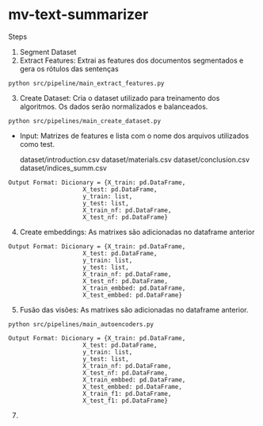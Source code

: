 # mv-text-summarizer


Steps

1. Segment Dataset
2. Extract Features: Extrai as features dos documentos segmentados e gera os rótulos das sentenças

  ```
  python src/pipeline/main_extract_features.py
  ```
  
3. Create Dataset: Cria o dataset utilizado para treinamento dos algoritmos. Os dados serão normalizados e balanceados.
  
  ```
  python src/pipelines/main_create_dataset.py 
  ```
  
 - Input: Matrizes de features e lista com o nome dos arquivos utilizados como test.
  
      dataset/introduction.csv
      dataset/materials.csv
      dataset/conclusion.csv
      dataset/indices_summ.csv
  
  ```
  Output Format: Dicionary = {X_train: pd.DataFrame,
                       X_test: pd.DataFrame,
                       y_train: list,
                       y_test: list,
                       X_train_nf: pd.DataFrame,
                       X_test_nf: pd.DataFrame}
  ```
  
4. Create embeddings:  As matrixes são adicionadas no dataframe anterior

  ```
  Output Format: Dicionary = {X_train: pd.DataFrame,
                       X_test: pd.DataFrame,
                       y_train: list,
                       y_test: list,
                       X_train_nf: pd.DataFrame,
                       X_test_nf: pd.DataFrame,
                       X_train_embbed: pd.DataFrame,
                       X_test_embbed: pd.DataFrame}
  ```
  
5. Fusão das visões:  As matrixes são adicionadas no dataframe anterior.

  ```
  python src/pipelines/main_autoencoders.py 
  ```
  
  ```
  Output Format: Dicionary = {X_train: pd.DataFrame,
                       X_test: pd.DataFrame,
                       y_train: list,
                       y_test: list,
                       X_train_nf: pd.DataFrame,
                       X_test_nf: pd.DataFrame,
                       X_train_embbed: pd.DataFrame,
                       X_test_embbed: pd.DataFrame,
                       X_train_f1: pd.DataFrame,
                       X_test_f1: pd.DataFrame}
  ```

7. 
